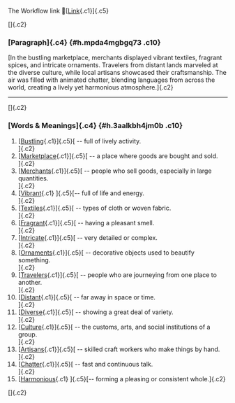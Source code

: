 The Workflow link
👏[[Link](https://www.google.com/url?q=http://www.google.com&sa=D&source=editors&ust=1755854907918119&usg=AOvVaw2M4HaQ4dKF73IAUCRauxf-){.c1}]{.c5}

[]{.c2}

### [Paragraph]{.c4} {#h.mpda4mgbgq73 .c10}

[In the bustling marketplace, merchants displayed vibrant textiles,
fragrant spices, and intricate ornaments. Travelers from distant lands
marveled at the diverse culture, while local artisans showcased their
craftsmanship. The air was filled with animated chatter, blending
languages from across the world, creating a lively yet harmonious
atmosphere.]{.c2}

------------------------------------------------------------------------

[]{.c2}

### [Words & Meanings]{.c4} {#h.3aalkbh4jm0b .c10}

1.  [[Bustling](https://www.google.com/url?q=http://www.google.com&sa=D&source=editors&ust=1755854907919236&usg=AOvVaw3JfDeTWMseN520OjaEgLyY){.c1}]{.c5}[ --
    full of lively activity.\
    ]{.c2}
2.  [[Marketplace](https://www.google.com/url?q=http://www.google.com&sa=D&source=editors&ust=1755854907919520&usg=AOvVaw1TamisKml2qt75Gr9CS6zK){.c1}]{.c5}[ --
    a place where goods are bought and sold.\
    ]{.c2}
3.  [[Merchants](https://www.google.com/url?q=http://www.google.com&sa=D&source=editors&ust=1755854907919742&usg=AOvVaw3cGZNQ2uuBZBdOxKL1_wxc){.c1}]{.c5}[ --
    people who sell goods, especially in large quantities.\
    ]{.c2}
4.  [[Vibrant](https://www.google.com/url?q=http://www.google.com&sa=D&source=editors&ust=1755854907919974&usg=AOvVaw3nLNfM-tPx2C8jlcKJ1LmV){.c1}
    ]{.c5}[-- full of life and energy.\
    ]{.c2}
5.  [[Textiles](https://www.google.com/url?q=http://www.google.com&sa=D&source=editors&ust=1755854907920112&usg=AOvVaw0pw_DQIkPb3N2qjd6N_BWK){.c1}]{.c5}[ --
    types of cloth or woven fabric.\
    ]{.c2}
6.  [[Fragrant](https://www.google.com/url?q=http://www.google.com&sa=D&source=editors&ust=1755854907920256&usg=AOvVaw1880rDXAWxPo2KZfsHVHJw){.c1}]{.c5}[ --
    having a pleasant smell.\
    ]{.c2}
7.  [[Intricate](https://www.google.com/url?q=http://www.google.com&sa=D&source=editors&ust=1755854907920411&usg=AOvVaw2DYWU-vOaCPesW3utPXEng){.c1}]{.c5}[ --
    very detailed or complex.\
    ]{.c2}
8.  [[Ornaments](https://www.google.com/url?q=http://www.google.com&sa=D&source=editors&ust=1755854907920577&usg=AOvVaw1xjxCefgegboAU9kB7C83o){.c1}]{.c5}[ --
    decorative objects used to beautify something.\
    ]{.c2}
9.  [[Travelers](https://www.google.com/url?q=http://www.google.com&sa=D&source=editors&ust=1755854907920743&usg=AOvVaw0_ZW3fbw0ViTtaD9Jd6OKV){.c1}]{.c5}[ --
    people who are journeying from one place to another.\
    ]{.c2}
10. [[Distant](https://www.google.com/url?q=http://www.google.com&sa=D&source=editors&ust=1755854907920911&usg=AOvVaw1Gok8pl0KV3qsi4lu7mwpV){.c1}]{.c5}[ --
    far away in space or time.\
    ]{.c2}
11. [[Diverse](https://www.google.com/url?q=http://www.google.com&sa=D&source=editors&ust=1755854907921046&usg=AOvVaw2Fujhc_jUs1EB3-a_kdqsG){.c1}]{.c5}[ --
    showing a great deal of variety.\
    ]{.c2}
12. [[Culture](https://www.google.com/url?q=http://www.google.com&sa=D&source=editors&ust=1755854907921184&usg=AOvVaw0X5nLTjsy5OYz_tXM_5whp){.c1}]{.c5}[ --
    the customs, arts, and social institutions of a group.\
    ]{.c2}
13. [[Artisans](https://www.google.com/url?q=http://www.google.com&sa=D&source=editors&ust=1755854907921350&usg=AOvVaw1YNjFrXTokTKx9oAwWTpyi){.c1}]{.c5}[ --
    skilled craft workers who make things by hand.\
    ]{.c2}
14. [[Chatter](https://www.google.com/url?q=http://www.google.com&sa=D&source=editors&ust=1755854907921514&usg=AOvVaw0liHXdTk3gkXONuqJpr0OV){.c1}]{.c5}[ --
    fast and continuous talk.\
    ]{.c2}
15. [[Harmonious](https://www.google.com/url?q=http://www.google.com&sa=D&source=editors&ust=1755854907921745&usg=AOvVaw2oMTUgZvS_-KlsRHQLTbrq){.c1}
    ]{.c5}[-- forming a pleasing or consistent whole.]{.c2}

[]{.c2}
